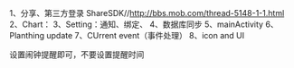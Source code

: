 1、分享、第三方登录  ShareSDK//http://bbs.mob.com/thread-5148-1-1.html
2、Chart：
3、Setting：通知、绑定、
4、数据库同步
5、mainActivity
6、Planthing update
7、CUrrent event（事件处理）
8、icon and UI

设置闹钟提醒即可，不要设置提醒时间

